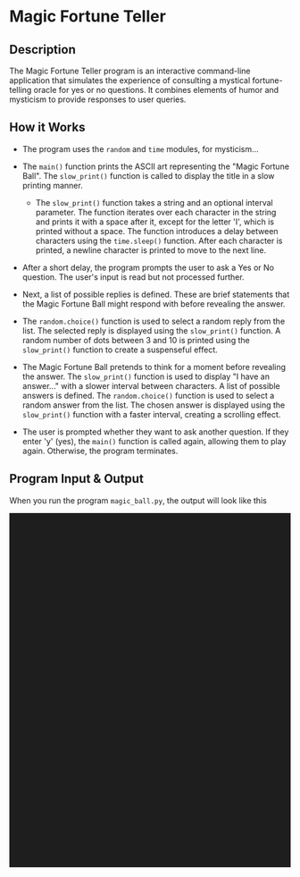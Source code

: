 # Magic Fortune Teller

## Description

The Magic Fortune Teller program is an interactive command-line application that simulates the experience of consulting a mystical fortune-telling oracle for yes or no questions. It combines elements of humor and mysticism to provide responses to user queries.

## How it Works

- The program uses the `random` and `time` modules, for mysticism...

- The `main()` function prints the ASCII art representing the "Magic Fortune Ball". The `slow_print()` function is called to display the title in a slow printing manner.
    - The `slow_print()` function takes a string and an optional interval parameter. The function iterates over each character in the string and prints it with a space after it, except for the letter 'I', which is printed without a space. The function introduces a delay between characters using the `time.sleep()` function. After each character is printed, a newline character is printed to move to the next line.

- After a short delay, the program prompts the user to ask a Yes or No question. The user's input is read but not processed further.

- Next, a list of possible replies is defined. These are brief statements that the Magic Fortune Ball might respond with before revealing the answer.

- The `random.choice()` function is used to select a random reply from the list. The selected reply is displayed using the `slow_print()` function. A random number of dots between 3 and 10 is printed using the `slow_print()` function to create a suspenseful effect.

- The Magic Fortune Ball pretends to think for a moment before revealing the answer. The `slow_print()` function is used to display "I have an answer..." with a slower interval between characters. A list of possible answers is defined. The `random.choice()` function is used to select a random answer from the list. The chosen answer is displayed using the `slow_print()` function with a faster interval, creating a scrolling effect.

- The user is prompted whether they want to ask another question. If they enter 'y' (yes), the `main()` function is called again, allowing them to play again. Otherwise, the program terminates.

## Program Input & Output

When you run the program `magic_ball.py`, the output will look like this

![Magic Ball Results](output/magic-ball-result.gif)
